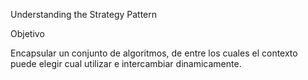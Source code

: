 Understanding the Strategy Pattern

Objetivo

Encapsular un conjunto de algoritmos, de entre los cuales el contexto puede elegir cual utilizar e intercambiar dinamicamente.
